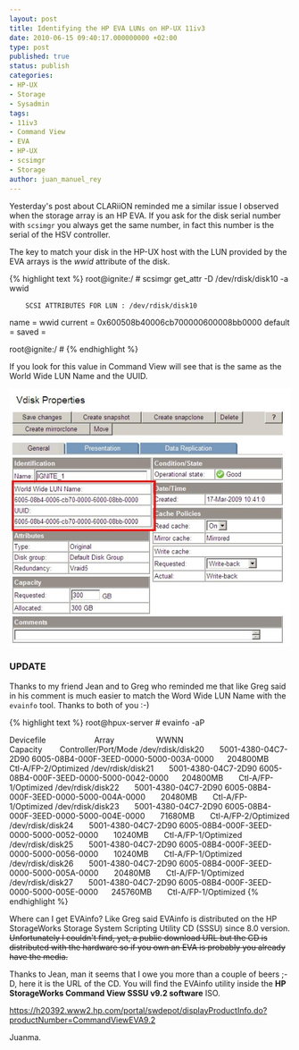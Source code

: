 ```yaml
---
layout: post
title: Identifying the HP EVA LUNs on HP-UX 11iv3
date: 2010-06-15 09:40:17.000000000 +02:00
type: post
published: true
status: publish
categories:
- HP-UX
- Storage
- Sysadmin
tags:
- 11iv3
- Command View
- EVA
- HP-UX
- scsimgr
- Storage
author: juan_manuel_rey
---
```


Yesterday's post about CLARiiON reminded me a similar issue I observed when the storage array is an HP EVA. If you ask for the disk serial number with `scsimgr` you always get the same number, in fact this number is the serial of the HSV controller.

The key to match your disk in the HP-UX host with the LUN provided by the EVA arrays is the *wwid* attribute of the disk.

{% highlight text %}
root@ignite:/ # scsimgr get_attr -D /dev/rdisk/disk10 -a wwid

        SCSI ATTRIBUTES FOR LUN : /dev/rdisk/disk10

name = wwid
current = 0x600508b40006cb700000600008bb0000
default =
saved =

root@ignite:/ #
{% endhighlight %}

If you look for this value in Command View will see that is the same as the World Wide LUN Name and the UUID.

[![](/images/eva_lun-id.jpg "EVA_LUN-ID")]({{site.url}}/images/eva_lun-id.jpg)

### **UPDATE**

Thanks to my friend Jean and to Greg who reminded me that like Greg said in his comment is much easier to match the Word Wide LUN Name with the `evainfo` tool. Thanks to both of you :-)

{% highlight text %}
root@hpux-server # evainfo -aP

Devicefile                      Array                   WWNN                            Capacity        Controller/Port/Mode
/dev/rdisk/disk20       5001-4380-04C7-2D90 6005-08B4-000F-3EED-0000-5000-003A-0000      204800MB       Ctl-A/FP-2/Optimized
/dev/rdisk/disk21       5001-4380-04C7-2D90 6005-08B4-000F-3EED-0000-5000-0042-0000      204800MB       Ctl-A/FP-1/Optimized
/dev/rdisk/disk22       5001-4380-04C7-2D90 6005-08B4-000F-3EED-0000-5000-004A-0000       20480MB       Ctl-A/FP-1/Optimized
/dev/rdisk/disk23       5001-4380-04C7-2D90 6005-08B4-000F-3EED-0000-5000-004E-0000       71680MB       Ctl-A/FP-2/Optimized
/dev/rdisk/disk24       5001-4380-04C7-2D90 6005-08B4-000F-3EED-0000-5000-0052-0000       10240MB       Ctl-A/FP-1/Optimized
/dev/rdisk/disk25       5001-4380-04C7-2D90 6005-08B4-000F-3EED-0000-5000-0056-0000       10240MB       Ctl-A/FP-1/Optimized
/dev/rdisk/disk26       5001-4380-04C7-2D90 6005-08B4-000F-3EED-0000-5000-005A-0000       20480MB       Ctl-A/FP-1/Optimized
/dev/rdisk/disk27       5001-4380-04C7-2D90 6005-08B4-000F-3EED-0000-5000-005E-0000      245760MB       Ctl-A/FP-1/Optimized
{% endhighlight %}

Where can I get EVAinfo? Like Greg said EVAinfo is distributed on the HP StorageWorks Storage System Scripting Utility CD (SSSU) since 8.0 version. <span style="text-decoration:line-through;">Unfortunately I couldn't find, yet, a public download URL but the CD is distributed with the hardware so if you own an EVA is probably you already have the media.</span>

Thanks to Jean, man it seems that I owe you more than a couple of beers ;-D, here it is the URL of the CD. You will find the EVAinfo utility inside the **HP StorageWorks Command View SSSU v9.2 software** ISO.

<https://h20392.www2.hp.com/portal/swdepot/displayProductInfo.do?productNumber=CommandViewEVA9.2>

Juanma.
